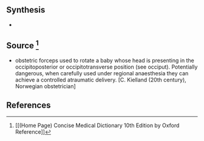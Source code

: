 ## Synthesis
- 
## Source [^1]
- obstetric forceps used to rotate a baby whose head is presenting in the occipitoposterior or occipitotransverse position (see oссірut). Potentially dangerous, when carefully used under regional anaesthesia they can achieve a controlled atraumatic delivery. \[C. Kielland (20th century), Norwegian obstetrician]
## References

[^1]: [[(Home Page) Concise Medical Dictionary 10th Edition by Oxford Reference]]